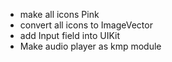 - make all icons Pink
- convert all icons to ImageVector
- add Input field into UIKit
- Make audio player as kmp module
